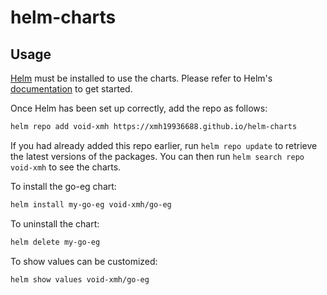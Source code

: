 # helm-charts

## Usage

[Helm](https://helm.sh) must be installed to use the charts.  Please refer to
Helm's [documentation](https://helm.sh/docs) to get started.

Once Helm has been set up correctly, add the repo as follows:

```sh
helm repo add void-xmh https://xmh19936688.github.io/helm-charts
```

If you had already added this repo earlier, run `helm repo update` to retrieve
the latest versions of the packages.  You can then run `helm search repo
void-xmh` to see the charts.

To install the go-eg chart:

```sh
helm install my-go-eg void-xmh/go-eg
```

To uninstall the chart:

```sh
helm delete my-go-eg
```

To show values can be customized:

```sh
helm show values void-xmh/go-eg
```
